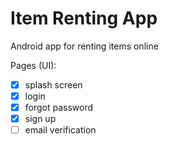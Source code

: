 # Item Renting App
Android app for renting items online

Pages (UI):
- [X] splash screen
- [X] login
- [X] forgot password
- [X] sign up
- [ ] email verification